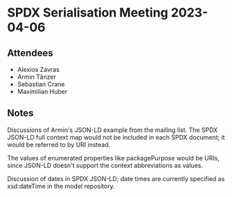 # SPDX Serialisation Meeting 2023-04-06

## Attendees

* Alexios Zavras
* Armin Tänzer
* Sebastian Crane
* Maximilian Huber

## Notes

Discussions of Armin's JSON-LD example from the mailing list. The SPDX JSON-LD full context map would not be included in each SPDX document; it would be referred to by URI instead.

The values of enumerated properties like packagePurpose would be URIs, since JSON-LD doesn't support the context abbreviations as values.

Discussion of dates in SPDX JSON-LD; date times are currently specified as xsd:dateTime in the model repository.
